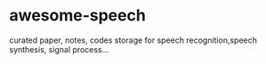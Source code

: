 # awesome-speech
curated paper, notes, codes storage for speech recognition,speech synthesis, signal process...

